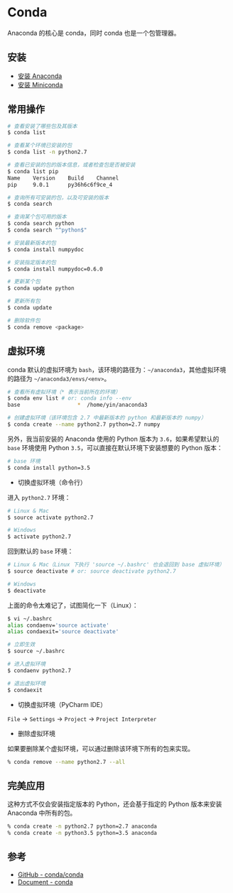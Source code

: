 # Conda

Anaconda 的核心是 conda，同时 conda 也是一个包管理器。

## 安装

* [安装 Anaconda](./anaconda-installation.md)
* [安装 Miniconda](./miniconda-installation.md)

## 常用操作

```bash
# 查看安装了哪些包及其版本
$ conda list

# 查看某个环境已安装的包
$ conda list -n python2.7

# 查看已安装的包的版本信息，或者检查包是否被安装
$ conda list pip
Name    Version    Build    Channel
pip     9.0.1      py36h6c6f9ce_4

# 查询所有可安装的包，以及可安装的版本
$ conda search

# 查询某个包可用的版本
$ conda search python
$ conda search "^python$"

# 安装最新版本的包
$ conda install numpydoc

# 安装指定版本的包
$ conda install numpydoc=0.6.0

# 更新某个包
$ conda update python

# 更新所有包
$ conda update

# 删除软件包
$ conda remove <package>
```

## 虚拟环境

conda 默认的虚拟环境为 `bash`，该环境的路径为：`~/anaconda3`，其他虚拟环境的路径为 `~/anaconda3/envs/<env>`。

```bash
# 查看所有虚拟环境（* 表示当前所在的环境）
$ conda env list # or: conda info --env
base                  *  /home/yin/anaconda3

# 创建虚拟环境（该环境包含 2.7 中最新版本的 python 和最新版本的 numpy）
$ conda create --name python2.7 python=2.7 numpy
```

另外，我当前安装的 Anaconda 使用的 Python 版本为 `3.6`，如果希望默认的 `base` 环境使用 Python `3.5`，可以直接在默认环境下安装想要的 Python 版本：

```bash
# base 环境
$ conda install python=3.5
```

* 切换虚拟环境（命令行）

进入 `python2.7` 环境：

```bash
# Linux & Mac
$ source activate python2.7

# Windows
$ activate python2.7
```

回到默认的 `base` 环境：

```bash
# Linux & Mac（Linux 下执行 'source ~/.bashrc' 也会退回到 base 虚拟环境）
$ source deactivate # or: source deactivate python2.7

# Windows
$ deactivate
```

上面的命令太难记了，试图简化一下（Linux）：

```bash
$ vi ~/.bashrc
alias condaenv='source activate'
alias condaexit='source deactivate'

# 立即生效
$ source ~/.bashrc

# 进入虚拟环境
$ condaenv python2.7

# 退出虚拟环境
$ condaexit
```

* 切换虚拟环境（PyCharm IDE）

`File` -> `Settings` -> `Project` -> `Project Interpreter`

* 删除虚拟环境

如果要删除某个虚拟环境，可以通过删除该环境下所有的包来实现。

```bash
% conda remove --name python2.7 --all
```

## 完美应用

这种方式不仅会安装指定版本的 Python，还会基于指定的 Python 版本来安装 Anaconda 中所有的包。

```bash
% conda create -n python2.7 python=2.7 anaconda
% conda create -n python3.5 python=3.5 anaconda
```

## 参考

* [GitHub - conda/conda](https://github.com/conda/conda)
* [Document - conda](https://conda.io/docs/index.html)